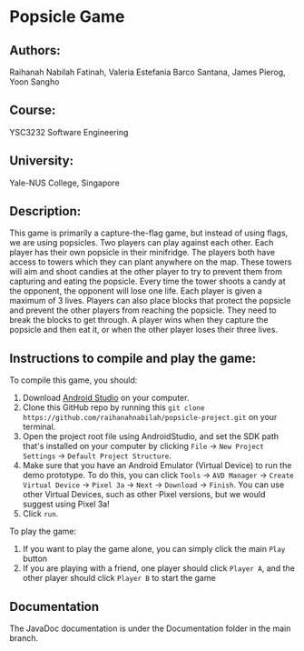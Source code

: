 # Popsicle Game

## Authors:
Raihanah Nabilah Fatinah, Valeria Estefania Barco Santana, James Pierog, Yoon Sangho

## Course:
YSC3232 Software Engineering

## University:
Yale-NUS College, Singapore

## Description:
This game is primarily a capture-the-flag game, but instead of using flags, we are using popsicles.
Two players can play against each other. Each player has their own popsicle in their minifridge. 
The players both have access to towers which they can plant anywhere on the map. These towers will aim and shoot candies at the other player to try to prevent them from capturing and eating the popsicle. 
Every time the tower shoots a candy at the opponent, the opponent will lose one life. Each player is given a maximum of 3 lives. Players can also place blocks that protect the popsicle and prevent the other players from reaching the popsicle. They need to break the blocks to get through. A player wins when they capture the popsicle and then eat it, or when the other player loses their three lives.

## Instructions to compile and play the game:
To compile this game, you should:
1. Download <a href="https://developer.android.com/studio">Android Studio</a> on your computer. 
2. Clone this GitHub repo by running this `git clone https://github.com/raihanahnabilah/popsicle-project.git` on your terminal.
3. Open the project root file using AndroidStudio, and set the SDK path that's installed on your computer by clicking `File` -> `New Project Settings` -> `Default Project Structure`.
4. Make sure that you have an Android Emulator (Virtual Device) to run the demo prototype. To do this, you can click `Tools` -> `AVD Manager` -> `Create Virtual Device` -> `Pixel 3a` -> `Next` -> `Download` -> `Finish`. You can use other Virtual Devices, such as other Pixel versions, but we would suggest using Pixel 3a!
5. Click `run`. 

To play the game:
1. If you want to play the game alone, you can simply click the main `Play` button
2. If you are playing with a friend, one player should click `Player A`, and the other player should click `Player B` to start the game

## Documentation
The JavaDoc documentation is under the Documentation folder in the main branch. 
